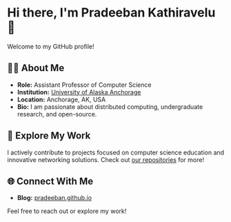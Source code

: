 # Hi there, I'm Pradeeban Kathiravelu 👋

Welcome to my GitHub profile!

## 👨‍🏫 About Me
- **Role:** Assistant Professor of Computer Science
- **Institution:** [University of Alaska Anchorage](https://www.uaa.alaska.edu/)
- **Location:** Anchorage, AK, USA
- **Bio:** I am passionate about distributed computing, undergraduate research, and open-source.


## 📂 Explore My Work
I actively contribute to projects focused on computer science education and innovative networking solutions. Check out [our repositories](https://github.com/kathiravelulab) for more!

## 🌐 Connect With Me
- **Blog:** [pradeeban.github.io](https://pradeeban.github.io/)

Feel free to reach out or explore my work!
